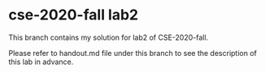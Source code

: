 # cse-2020-fall lab2

This branch contains my solution for lab2 of CSE-2020-fall.

Please refer to handout.md file under this branch to see the description of this lab in advance.
